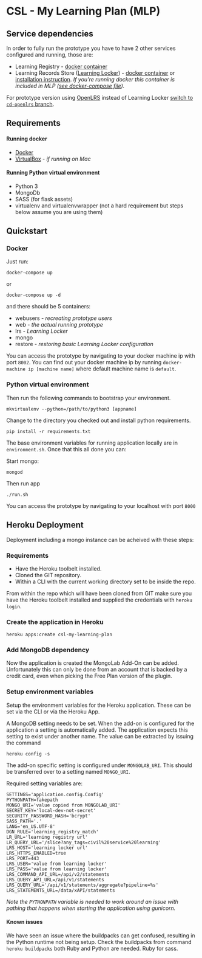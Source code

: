 CSL - My Learning Plan (MLP)
============================


Service dependencies
--------------------
In order to fully run the prototype you have to have 2 other services configured and running, those are:
  - Learning Registry - [docker container](https://github.com/crossgovernmentservices/csl-learningregistry-containers)
  - Learning Records Store ([Learning Locker](https://learninglocker.net/)) - [docker container](https://github.com/LearningLocker/docs/issues/15) or [installation instruction](http://docs.learninglocker.net/installation). *If you're running docker this container is included in MLP ([see docker-compose file](docker-compose.yml#L31)).*

For prototype version using [OpenLRS](http://apereo-learning-analytics-initiative.github.io/OpenLRS) instead of Learning Locker [switch to `cd-openlrs` branch](https://github.com/crossgovernmentservices/csl-my-learning-plan/tree/cd-openlrs).

Requirements
------------
#### Running docker
 - [Docker](https://www.docker.com)
 - [VirtualBox](https://www.virtualbox.org) - *if running on Mac*

#### Running Python virtual environment
- Python 3
- MongoDb
- SASS (for flask assets)
- virtualenv and virtualenvwrapper (not a hard requirement but steps below assume you are using them)


Quickstart
----------

### Docker
Just run:
```
docker-compose up
```
or
```
docker-compose up -d
```
and there should be 5 containers: 
  - webusers - *recreating prototype users*
  - web - *the actual running prototype*
  - lrs - *Learning Locker*
  - mongo
  - restore - *restoring basic Learning Locker configuration*

You can access the prototype by navigating to your docker machine ip with port `8002`. You can find out your docker machine ip by running `docker-machine ip [machine name]` where default machine name is `default`.

### Python virtual environment


Then run the following commands to bootstrap your environment.

```
mkvirtualenv --python=/path/to/python3 [appname]
```
Change to the directory you checked out and install python requirements.

```
pip install -r requirements.txt
```

The base environment variables for running application locally are in `environment.sh`.
Once that this all done you can:

Start mongo:
```
mongod
```

Then run app
```
./run.sh
```
You can access the prototype by navigating to your localhost with port `8000`


Heroku Deployment
----------
Deployment including a mongo instance can be acheived with these steps:

### Requirements
- Have the Heroku toolbelt installed.
- Cloned the GIT repository.
- Within a CLI with the current working directory set to be inside the repo.

From within the repo which will have been cloned from GIT make sure you have the Heroku toolbelt installed and supplied the credentials with `heroku login`.

### Create the application in Heroku

```
heroku apps:create csl-my-learning-plan
```

### Add MongoDB dependency
Now the application is created the MongoLab Add-On can be added. Unfortunately this can only be done from an account that is backed by a credit card, even when picking the Free Plan version of the plugin.

### Setup environment variables

Setup the environment variables for the Heroku application. These can be set via the CLI or via the Heroku App.

A MongoDB setting needs to be set. When the add-on is configured for the application a setting is automatically added. The application expects this setting to exist under another name. The value can be extracted by issuing the command 
```
heroku config -s
```

The add-on specific setting is configured under `MONGOLAB_URI`. This should be transferred over to a setting named `MONGO_URI`.

Required setting variables are:
```
SETTINGS='application.config.Config'
PYTHONPATH=fakepath
MONGO_URI='value copied from MONGOLAB_URI'
SECRET_KEY='local-dev-not-secret'
SECURITY_PASSWORD_HASH='bcrypt'
SASS_PATH='.'
LANG='en_US.UTF-8'
DGN_RULE='learning_registry_match'
LR_URL='learning registry url'
LR_QUERY_URL='/slice?any_tags=civil%20service%20learning'
LRS_HOST='learning locker url'
LRS_HTTPS_ENABLED=true
LRS_PORT=443
LRS_USER='value from learning locker'
LRS_PASS='value from learning locker'
LRS_COMMAND_API_URL=/api/v2/statements
LRS_QUERY_API_URL=/api/v1/statements
LRS_QUERY_URL='/api/v1/statements/aggregate?pipeline=%s'
LRS_STATEMENTS_URL=/data/xAPI/statements
```

*Note the `PYTHONPATH` variable is needed to work around an issue with pathing that happens when starting the application using gunicorn.*


#### Known issues
We have seen an issue where the buildpacks can get confused, resulting in the Python runtime not being setup. Check the buildpacks from command `heroku buildpacks` both Ruby and Python are needed. Ruby for sass.

